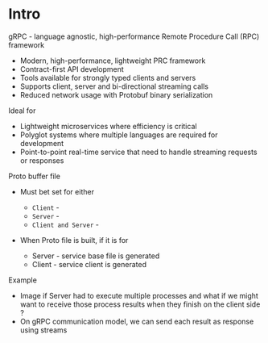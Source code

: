 # Intro





gRPC - language agnostic, high-performance Remote Procedure Call (RPC) framework



* Modern, high-performance, lightweight PRC framework
* Contract-first API development
* Tools available for strongly typed clients and servers
* Supports client, server and bi-directional streaming calls
* Reduced network usage with Protobuf binary serialization



Ideal for&#x20;

* Lightweight microservices where efficiency is critical
* Polyglot systems where multiple languages are required for development
* Point-to-point real-time service that need to handle streaming requests or responses











Proto buffer file

* Must bet set for either&#x20;
  * `Client` -&#x20;
  * `Server` -
  * `Client and Server` -&#x20;





* When Proto file is built, if it is for
  * Server - service base file is generated
  * Client - service client is generated





Example&#x20;

* Image if Server had to execute multiple processes and what if we might want to receive those process results when they finish on the client side ?
* On gRPC communication model, we can send each result as response using streams









